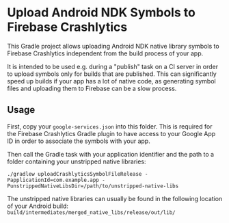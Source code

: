 Upload Android NDK Symbols to Firebase Crashlytics
==================================================

This Gradle project allows uploading Android NDK native library symbols to Firebase Crashlytics independent from the build process of your app.

It is intended to be used e.g. during a "publish" task on a CI server in order to upload symbols only for builds that are published. This can significantly speed up builds if your app has a lot of native code, as generating symbol files and uploading them to Firebase can be a slow process.

Usage
-----

First, copy your `google-services.json` into this folder. This is required for the Firebase Crashlytics Gradle plugin to have access to your Google App ID in order to associate the symbols with your app.

Then call the Gradle task with your application identifier and the path to a folder containing your unstripped native libraries:
```
./gradlew uploadCrashlyticsSymbolFileRelease -PapplicationId=com.example.app -PunstrippedNativeLibsDir=/path/to/unstripped-native-libs
```

The unstripped native libraries can usually be found in the following location of your Android build:
`build/intermediates/merged_native_libs/release/out/lib/`
